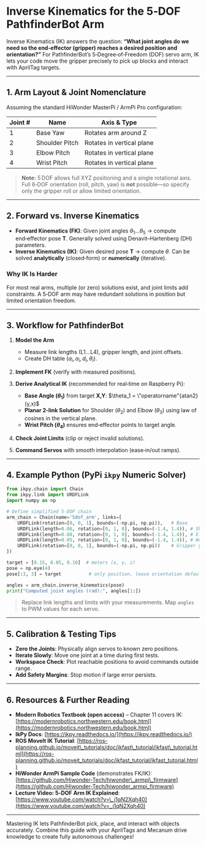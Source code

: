 # Inverse Kinematics for the 5‑DOF PathfinderBot Arm

Inverse Kinematics (IK) answers the question: **“What joint angles do we need so the end‑effector (gripper) reaches a desired position and orientation?”**
For PathfinderBot’s 5‑Degree‑of‑Freedom (DOF) servo arm, IK lets your code move the gripper precisely to pick up blocks and interact with AprilTag targets.

---

## 1. Arm Layout & Joint Nomenclature

Assuming the standard HiWonder MasterPi / ArmPi Pro configuration:

| Joint # | Name                     | Axis & Type                      |
| ------- | ------------------------ | -------------------------------- |
| 1       | Base Yaw                 | Rotates arm around Z             |
| 2       | Shoulder Pitch           | Rotates in vertical plane        |
| 3       | Elbow Pitch              | Rotates in vertical plane        |
| 4       | Wrist Pitch              | Rotates in vertical plane        |


> **Note:** 5 DOF allows full XYZ positioning and a single rotational axis. Full 6‑DOF orientation (roll, pitch, yaw) is **not** possible—so specify only the gripper roll or allow limited orientation.

---

## 2. Forward vs. Inverse Kinematics

* **Forward Kinematics (FK)**: Given joint angles $\theta_1\dots\theta_5$ → compute end‑effector pose **T**. Generally solved using Denavit–Hartenberg (DH) parameters.
* **Inverse Kinematics (IK)**: Given desired pose **T** → compute $\theta$. Can be solved **analytically** (closed‑form) or **numerically** (iterative).

### Why IK Is Harder

For most real arms, multiple (or zero) solutions exist, and joint limits add constraints. A 5‑DOF arm may have redundant solutions in position but limited orientation freedom.

---

## 3. Workflow for PathfinderBot

1. **Model the Arm**

   * Measure link lengths (L1…L4), gripper length, and joint offsets.
   * Create DH table ($a_i, \alpha_i, d_i, \theta_i$).
2. **Implement FK** (verify with measured positions).
3. **Derive Analytical IK** (recommended for real‑time on Raspberry Pi):

   * **Base Angle ($\theta_1$)** from target **X,Y**: $\theta_1 = \"operatorname"{atan2}(y,x)$
   * **Planar 2‑link Solution** for Shoulder ($\theta_2$) and Elbow ($\theta_3$) using law of cosines in the vertical plane.
   * **Wrist Pitch ($\theta_4$)** ensures end‑effector points to target angle.
4. **Check Joint Limits** (clip or reject invalid solutions).
5. **Command Servos** with smooth interpolation (ease‑in/out ramps).

---

## 4. Example Python (PyPi `ikpy` Numeric Solver)

```python
from ikpy.chain import Chain
from ikpy.link import URDFLink
import numpy as np

# Define simplified 5‑DOF chain
arm_chain = Chain(name='5dof_arm', links=[
    URDFLink(rotation=[0, 0, 1], bounds=(-np.pi, np.pi)),   # Base
    URDFLink(length=0.06, rotation=[0, 1, 0], bounds=(-1.4, 1.4)), # Shoulder
    URDFLink(length=0.08, rotation=[0, 1, 0], bounds=(-1.4, 1.4)), # Elbow
    URDFLink(length=0.05, rotation=[0, 1, 0], bounds=(-1.4, 1.4)), # Wrist pitch
    URDFLink(rotation=[0, 0, 1], bounds=(-np.pi, np.pi))    # Gripper yaw
])

target = [0.15, 0.05, 0.10]  # meters (x, y, z)
pose = np.eye(4)
pose[:3, 3] = target          # only position, leave orientation default

angles = arm_chain.inverse_kinematics(pose)
print("Computed joint angles (rad):", angles[1:])
```

> Replace link lengths and limits with your measurements. Map `angles` to PWM values for each servo.

---

## 5. Calibration & Testing Tips

* **Zero the Joints**: Physically align servos to known zero positions.
* **Iterate Slowly**: Move one joint at a time during first tests.
* **Workspace Check**: Plot reachable positions to avoid commands outside range.
* **Add Safety Margins**: Stop motion if large error persists.

---

## 6. Resources & Further Reading

* **Modern Robotics Textbook (open access)** – Chapter 11 covers IK: [https://modernrobotics.northwestern.edu/book.html](https://modernrobotics.northwestern.edu/book.html)
* **IkPy Docs**: [https://ikpy.readthedocs.io/](https://ikpy.readthedocs.io/)
* **ROS MoveIt IK Tutorial**: [https://ros-planning.github.io/moveit\_tutorials/doc/ikfast\_tutorial/ikfast\_tutorial.html](https://ros-planning.github.io/moveit_tutorials/doc/ikfast_tutorial/ikfast_tutorial.html)
* **HiWonder ArmPi Sample Code** (demonstrates FK/IK): [https://github.com/Hiwonder-Tech/hiwonder\_armpi\_firmware](https://github.com/Hiwonder-Tech/hiwonder_armpi_firmware)
* **Lecture Video: 5‑DOF Arm IK Explained**: [https://www.youtube.com/watch?v=\_j1qN2Xqh40](https://www.youtube.com/watch?v=_j1qN2Xqh40)

---

Mastering IK lets PathfinderBot pick, place, and interact with objects accurately. Combine this guide with your AprilTags and Mecanum drive knowledge to create fully autonomous challenges!
